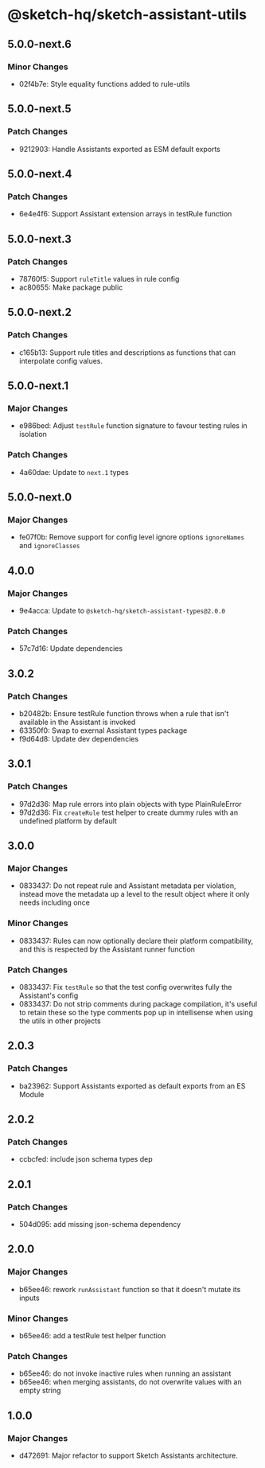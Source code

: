 # @sketch-hq/sketch-assistant-utils

## 5.0.0-next.6

### Minor Changes

- 02f4b7e: Style equality functions added to rule-utils

## 5.0.0-next.5

### Patch Changes

- 9212903: Handle Assistants exported as ESM default exports

## 5.0.0-next.4

### Patch Changes

- 6e4e4f6: Support Assistant extension arrays in testRule function

## 5.0.0-next.3

### Patch Changes

- 78760f5: Support `ruleTitle` values in rule config
- ac80655: Make package public

## 5.0.0-next.2

### Patch Changes

- c165b13: Support rule titles and descriptions as functions that can interpolate config values.

## 5.0.0-next.1

### Major Changes

- e986bed: Adjust `testRule` function signature to favour testing rules in isolation

### Patch Changes

- 4a60dae: Update to `next.1` types

## 5.0.0-next.0

### Major Changes

- fe07f0b: Remove support for config level ignore options `ignoreNames` and `ignoreClasses`

## 4.0.0

### Major Changes

- 9e4acca: Update to `@sketch-hq/sketch-assistant-types@2.0.0`

### Patch Changes

- 57c7d16: Update dependencies

## 3.0.2

### Patch Changes

- b20482b: Ensure testRule function throws when a rule that isn't available in the Assistant is
  invoked
- 63350f0: Swap to exernal Assistant types package
- f9d64d8: Update dev dependencies

## 3.0.1

### Patch Changes

- 97d2d36: Map rule errors into plain objects with type PlainRuleError
- 97d2d36: Fix `createRule` test helper to create dummy rules with an undefined platform by default

## 3.0.0

### Major Changes

- 0833437: Do not repeat rule and Assistant metadata per violation, instead move the metadata up a
  level to the result object where it only needs including once

### Minor Changes

- 0833437: Rules can now optionally declare their platform compatibility, and this is respected by
  the Assistant runner function

### Patch Changes

- 0833437: Fix `testRule` so that the test config overwrites fully the Assistant's config
- 0833437: Do not strip comments during package compilation, it's useful to retain these so the type
  comments pop up in intellisense when using the utils in other projects

## 2.0.3

### Patch Changes

- ba23962: Support Assistants exported as default exports from an ES Module

## 2.0.2

### Patch Changes

- ccbcfed: include json schema types dep

## 2.0.1

### Patch Changes

- 504d095: add missing json-schema dependency

## 2.0.0

### Major Changes

- b65ee46: rework `runAssistant` function so that it doesn't mutate its inputs

### Minor Changes

- b65ee46: add a testRule test helper function

### Patch Changes

- b65ee46: do not invoke inactive rules when running an assistant
- b65ee46: when merging assistants, do not overwrite values with an empty string

## 1.0.0

### Major Changes

- d472691: Major refactor to support Sketch Assistants architecture.
